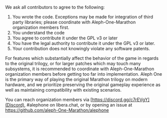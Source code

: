 We ask all contributors to agree to the following:

1. You wrote the code. Exceptions may be made for integration of third party libraries; please coordinate with Aleph-One-Marathon organization members first.
2. You understand the code
3. You agree to contribute it under the GPL v3 or later
4. You have the legal authority to contribute it under the GPL v3 or later.
5. Your contribution does not knowingly violate any software patents.

For features which substantially affect the behavior of the game in regards to the original trilogy, or for larger patches which may touch many subsystems, it is recommended to coordinate with Aleph-One-Marathon organization members before getting too far into implementation. Aleph One is the primary way of playing the original Marathon trilogy on modern hardware, and we prioritize preserving the original gameplay experience as well as maintaining compatibility with existing scenarios.

You can reach organization members via [https://discord.gg/c7rEVgY](Discord), #alephone on libera.chat, or by opening an issue at https://github.com/aleph-One-Marathon/alephone
